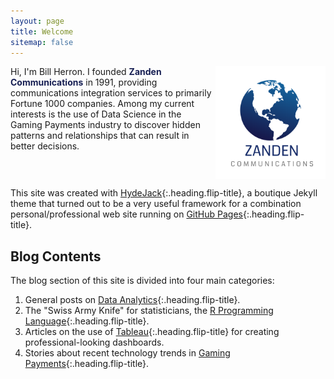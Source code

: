 ```yaml
---
layout: page
title: Welcome
sitemap: false
---
```


<div id='container'>
 <img src='/assets/img/zanden_logo.png' style='float: right;' width='35%' class='img-responsive' />
 <p>Hi, I'm Bill Herron.  I founded <span style="color:#171f53; font-weight: bold;">Zanden Communications</span> in 1991, providing communications integration services to primarily Fortune 1000 companies.
   Among my current interests is the use of Data Science in the Gaming Payments industry to discover hidden patterns and relationships that can result in better decisions.
   </p>
</div>

<div style="clear: both;"></div>

This site was created with [HydeJack]{:.heading.flip-title}, a boutique Jekyll theme that turned out to be a very useful framework for a combination personal/professional
web site running on [GitHub Pages]{:.heading.flip-title}.


## Blog Contents

The blog section of this site is divided into four main categories:

1.  General posts on [Data Analytics]{:.heading.flip-title}.
2.  The "Swiss Army Knife" for statisticians, the [R Programming Language]{:.heading.flip-title}. 
3.  Articles on the use of [Tableau]{:.heading.flip-title} for creating professional-looking dashboards. 
4.  Stories about recent technology trends in [Gaming Payments]{:.heading.flip-title}.




[Data Analytics]: /blog/data-analytics
[R Programming Language]: /blog/rcode
[Tableau]: /blog/tableau
[Gaming Payments]: /blog/payments
[HydeJack]: https://github.com/hydecorp/hydejack-site
[GitHub Pages]: https://pages.github.com/
